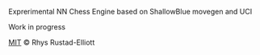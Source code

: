
Exprerimental NN Chess Engine based on ShallowBlue movegen and UCI

Work in progress

[MIT](https://github.com/GunshipPenguin/shallow-blue/blob/master/LICENSE) © Rhys Rustad-Elliott
